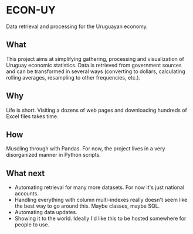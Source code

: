 # ECON-UY

Data retrieval and processing for the Uruguayan economy.

## What

This project aims at simplifying gathering, processing and visualization of Uruguay economic statistics. Data is retrieved from government sources and can be transformed in several ways (converting to dollars, calculating rolling averages, resampling to other frequencies, etc.).

## Why

Life is short. Visiting a dozens of web pages and downloading hundreds of Excel files takes time.

## How

Muscling through with Pandas. For now, the project lives in a very disorganized manner in Python scripts.

## What next

* Automating retrieval for many more datasets. For now it's just national accounts.
* Handling everything with column multi-indexes really doesn't seem like the best way to go around this. Maybe classes, maybe SQL.
* Automating data updates.
* Showing it to the world. Ideally I'd like this to be hosted somewhere for people to use.
